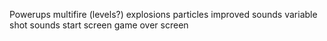 Powerups
    multifire (levels?)
explosions
particles
improved sounds
  variable shot sounds
start screen
game over screen
